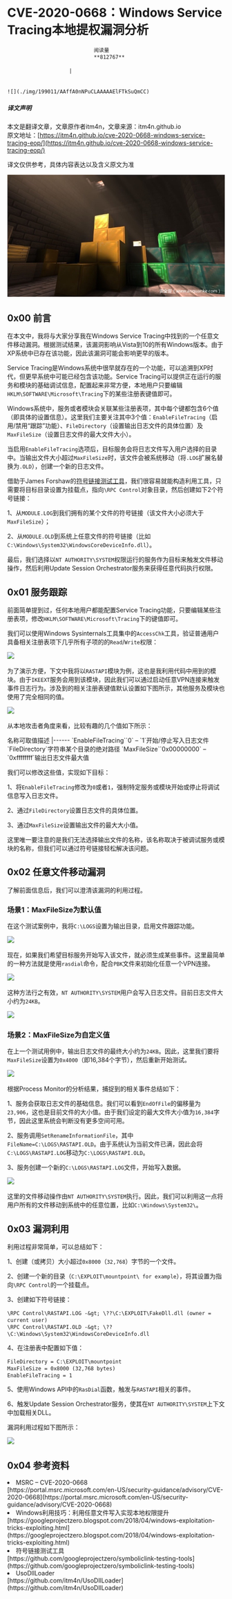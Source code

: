 
# CVE-2020-0668：Windows Service Tracing本地提权漏洞分析


                                阅读量   
                                **812767**
                            
                        |
                        
                                                                                                                                    ![](./img/199011/AAffA0nNPuCLAAAAAElFTkSuQmCC)
                                                                                            



##### 译文声明

本文是翻译文章，文章原作者itm4n，文章来源：itm4n.github.io
                                <br>原文地址：[https://itm4n.github.io/cve-2020-0668-windows-service-tracing-eop/](https://itm4n.github.io/cve-2020-0668-windows-service-tracing-eop/)

译文仅供参考，具体内容表达以及含义原文为准

[![](./img/199011/t011ed72dd26eb91c3a.jpg)](./img/199011/t011ed72dd26eb91c3a.jpg)



## 0x00 前言

在本文中，我将与大家分享我在Windows Service Tracing中找到的一个任意文件移动漏洞。根据测试结果，该漏洞影响从Vista到10的所有Windows版本。由于XP系统中已存在该功能，因此该漏洞可能会影响更早的版本。

Service Tracing是Windows系统中很早就存在的一个功能，可以追溯到XP时代，但更早系统中可能已经包含该功能。Service Tracing可以提供正在运行的服务和模块的基础调试信息，配置起来非常方便，本地用户只要编辑`HKLM\SOFTWARE\Microsoft\Tracing`下的某些注册表键值即可。

Windows系统中，服务或者模块会关联某些注册表项，其中每个键都包含6个值（即具体的设置信息）。这里我们主要关注其中3个值：`EnableFileTracing`（启用/禁用“跟踪”功能）、`FileDirectory`（设置输出日志文件的具体位置）及`MaxFileSize`（设置日志文件的最大文件大小）。

当启用`EnableFileTracing`选项后，目标服务会将日志文件写入用户选择的目录中。当输出文件大小超过`MaxFileSize`时，该文件会被系统移动（将`.LOG`扩展名替换为`.OLD`），创建一个新的日志文件。

借助于James Forshaw的[符号链接测试工具](https://github.com/googleprojectzero/symboliclink-testing-tools)，我们很容易就能构造利用工具，只需要将目标目录设置为挂载点，指向`\RPC Control`对象目录，然后创建如下2个符号链接：

1、从`MODULE.LOG`到我们拥有的某个文件的符号链接（该文件大小必须大于`MaxFileSize`）；

2、从`MODULE.OLD`到系统上任意文件的符号链接（比如`C:\Windows\System32\WindowsCoreDeviceInfo.dll`）。

最后，我们选择以`NT AUTHORITY\SYSTEM`权限运行的服务作为目标来触发文件移动操作，然后利用Update Session Orchestrator服务来获得任意代码执行权限。



## 0x01 服务跟踪

前面简单提到过，任何本地用户都能配置Service Tracing功能，只要编辑某些注册表项，修改`HKLM\SOFTWARE\Microsoft\Tracing`下的键值即可。

我们可以使用Windows Sysinternals工具集中的`AccessChk`工具，验证普通用户具备相关注册表项下几乎所有子项的的`Read`/`Write`权限：

[![](./img/199011/AAffA0nNPuCLAAAAAElFTkSuQmCC)](https://p5.ssl.qhimg.com/t01206a8649e37b1960.png)

为了演示方便，下文中我将以`RASTAPI`模块为例，这也是我利用代码中用到的模块。由于`IKEEXT`服务会用到该模块，因此我们可以通过启动任意VPN连接来触发事件日志行为。涉及到的相关注册表键值默认设置如下图所示，其他服务及模块也使用了完全相同的值。

[![](./img/199011/AAffA0nNPuCLAAAAAElFTkSuQmCC)](https://p4.ssl.qhimg.com/t014f19d6cbe76cc63c.png)

从本地攻击者角度来看，比较有趣的几个值如下所示：

<th style="text-align: center;">名称</th><th style="text-align: center;">可取值</th><th style="text-align: center;">描述</th>
|------
<td style="text-align: center;">`EnableFileTracing`</td><td style="text-align: center;">`0` – `1`</td><td style="text-align: center;">开始/停止写入日志文件</td>
<td style="text-align: center;">`FileDirectory`</td><td style="text-align: center;">字符串</td><td style="text-align: center;">某个目录的绝对路径</td>
<td style="text-align: center;">`MaxFileSize`</td><td style="text-align: center;">`0x00000000` – `0xffffffff`</td><td style="text-align: center;">输出日志文件最大值</td>

我们可以修改这些值，实现如下目标：

1、将`EnableFileTracing`修改为`0`或者`1`，强制特定服务或模块开始或停止将调试信息写入日志文件。

2、通过`FileDirectory`设置日志文件的具体位置。

3、通过`MaxFileSize`设置输出文件的最大大小值。

这里唯一要注意的是我们无法选择输出文件的名称，该名称取决于被调试服务或模块的名称，但我们可以通过符号链接轻松解决该问题。



## 0x02 任意文件移动漏洞

了解前面信息后，我们可以澄清该漏洞的利用过程。

### <a class="reference-link" name="%E5%9C%BA%E6%99%AF1%EF%BC%9AMaxFileSize%E4%B8%BA%E9%BB%98%E8%AE%A4%E5%80%BC"></a>场景1：MaxFileSize为默认值

在这个测试案例中，我将`C:\LOGS`设置为输出目录，启用文件跟踪功能。

[![](./img/199011/AAffA0nNPuCLAAAAAElFTkSuQmCC)](https://p1.ssl.qhimg.com/t016810ef8cde73fb31.png)

现在，如果我们希望目标服务开始写入该文件，就必须生成某些事件。这里最简单的一种方法就是使用`rasdial`命令，配合`PBK`文件来初始化任意一个VPN连接。

[![](./img/199011/AAffA0nNPuCLAAAAAElFTkSuQmCC)](https://p3.ssl.qhimg.com/t01994dcc732f04b32d.png)

这种方法行之有效，`NT AUTHORITY\SYSTEM`用户会写入日志文件。目前日志文件大小约为`24KB`。

[![](./img/199011/AAffA0nNPuCLAAAAAElFTkSuQmCC)](https://p3.ssl.qhimg.com/t01a54650e6df064a27.png)

### <a class="reference-link" name="%E5%9C%BA%E6%99%AF2%EF%BC%9AMaxFileSize%E4%B8%BA%E8%87%AA%E5%AE%9A%E4%B9%89%E5%80%BC"></a>场景2：MaxFileSize为自定义值

在上一个测试用例中，输出日志文件的最终大小约为`24KB`。因此，这里我们要将`MaxFileSize`设置为`0x4000`（即16,384个字节），然后重新开始测试。

[![](./img/199011/AAffA0nNPuCLAAAAAElFTkSuQmCC)](https://p4.ssl.qhimg.com/t01f924d3dea332fb57.png)

根据Process Monitor的分析结果，捕捉到的相关事件总结如下：

1、服务会获取日志文件的基础信息。我们可以看到`EndOfFile`的偏移量为`23,906`，这也是目前文件的大小值。由于我们设定的最大文件大小值为`16,384`字节，因此这里系统会判断没有更多空间可用。

2、服务调用`SetRenameInformationFile`，其中`FileName=C:\LOGS\RASTAPI.OLD`。由于系统认为当前文件已满，因此会将`C:\LOGS\RASTAPI.LOG`移动为`C:\LOGS\RASTAPI.OLD`。

3、服务创建一个新的`C:\LOGS\RASTAPI.LOG`文件，开始写入数据。

[![](./img/199011/AAffA0nNPuCLAAAAAElFTkSuQmCC)](https://p4.ssl.qhimg.com/t0148f4d0654fba3f87.png)

这里的文件移动操作由`NT AUTHORITY\SYSTEM`执行。因此，我们可以利用这一点将用户所有的文件移动到系统中的任意位置，比如`C:\Windows\System32\`。



## 0x03 漏洞利用

利用过程非常简单，可以总结如下：

1、创建（或拷贝）大小超过`0x8000`（`32,768`）字节的一个文件。

2、创建一个新的目录（`C:\EXPLOIT\mountpoint\ for example`），将其设置为指向`\RPC Control`的一个挂载点。

3、创建如下符号链接：

```
\RPC Control\RASTAPI.LOG -&gt; \??\C:\EXPLOIT\FakeDll.dll (owner = current user)
\RPC Control\RASTAPI.OLD -&gt; \??\C:\Windows\System32\WindowsCoreDeviceInfo.dll
```

4、在注册表中配置如下值：

```
FileDirectory = C:\EXPLOIT\mountpoint
MaxFileSize = 0x8000 (32,768‬ bytes)
EnableFileTracing = 1
```

5、使用Windows API中的`RasDial`函数，触发与`RASTAPI`相关的事件。

6、触发Update Session Orchestrator服务，使其在`NT AUTHORITY\SYSTEM`上下文中加载相关DLL。

漏洞利用过程如下图所示：

[![](./img/199011/AAffA0nNPuCLAAAAAElFTkSuQmCC)](https://itm4n.github.io/assets/2020-02-14-cve-2020-0668-windows-service-tracing-eop/00_demo.gif)



## 0x04 参考资料
<li>MSRC – CVE-2020-0668<br>[https://portal.msrc.microsoft.com/en-US/security-guidance/advisory/CVE-2020-0668](https://portal.msrc.microsoft.com/en-US/security-guidance/advisory/CVE-2020-0668)
</li>
<li>Windows利用技巧：利用任意文件写入实现本地权限提升<br>[https://googleprojectzero.blogspot.com/2018/04/windows-exploitation-tricks-exploiting.html](https://googleprojectzero.blogspot.com/2018/04/windows-exploitation-tricks-exploiting.html)
</li>
<li>符号链接测试工具<br>[https://github.com/googleprojectzero/symboliclink-testing-tools](https://github.com/googleprojectzero/symboliclink-testing-tools)
</li>
<li>UsoDllLoader<br>[https://github.com/itm4n/UsoDllLoader](https://github.com/itm4n/UsoDllLoader)
</li>
